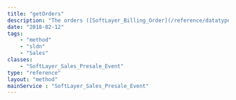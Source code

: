 ```yaml
---
title: "getOrders"
description: "The orders ([SoftLayer_Billing_Order](/reference/datatypes/SoftLayer_Billing_Order)) associated with this presale event that were created for the customer's account."
date: "2018-02-12"
tags:
    - "method"
    - "sldn"
    - "Sales"
classes:
    - "SoftLayer_Sales_Presale_Event"
type: "reference"
layout: "method"
mainService : "SoftLayer_Sales_Presale_Event"
---
```

